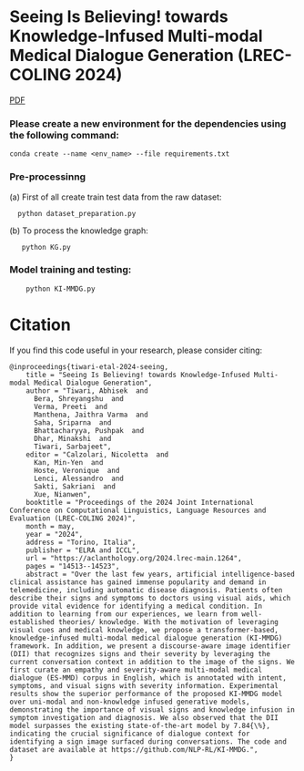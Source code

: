 # Seeing Is Believing! towards Knowledge-Infused Multi-modal Medical Dialogue Generation (LREC-COLING 2024)
[PDF](https://aclanthology.org/2024.lrec-main.1264.pdf)
### Please create a new environment for the dependencies using the following command:

	conda create --name <env_name> --file requirements.txt

### Pre-processinng

  (a) First of all create train test data from the raw dataset: 
  
      python dataset_preparation.py
      
  (b) To process the knowledge graph: 
  
       python KG.py

### Model training and testing:
 
        python KI-MMDG.py
# Citation
If you find this code useful in your research, please consider citing:
```
@inproceedings{tiwari-etal-2024-seeing,
    title = "Seeing Is Believing! towards Knowledge-Infused Multi-modal Medical Dialogue Generation",
    author = "Tiwari, Abhisek  and
      Bera, Shreyangshu  and
      Verma, Preeti  and
      Manthena, Jaithra Varma  and
      Saha, Sriparna  and
      Bhattacharyya, Pushpak  and
      Dhar, Minakshi  and
      Tiwari, Sarbajeet",
    editor = "Calzolari, Nicoletta  and
      Kan, Min-Yen  and
      Hoste, Veronique  and
      Lenci, Alessandro  and
      Sakti, Sakriani  and
      Xue, Nianwen",
    booktitle = "Proceedings of the 2024 Joint International Conference on Computational Linguistics, Language Resources and Evaluation (LREC-COLING 2024)",
    month = may,
    year = "2024",
    address = "Torino, Italia",
    publisher = "ELRA and ICCL",
    url = "https://aclanthology.org/2024.lrec-main.1264",
    pages = "14513--14523",
    abstract = "Over the last few years, artificial intelligence-based clinical assistance has gained immense popularity and demand in telemedicine, including automatic disease diagnosis. Patients often describe their signs and symptoms to doctors using visual aids, which provide vital evidence for identifying a medical condition. In addition to learning from our experiences, we learn from well-established theories/ knowledge. With the motivation of leveraging visual cues and medical knowledge, we propose a transformer-based, knowledge-infused multi-modal medical dialogue generation (KI-MMDG) framework. In addition, we present a discourse-aware image identifier (DII) that recognizes signs and their severity by leveraging the current conversation context in addition to the image of the signs. We first curate an empathy and severity-aware multi-modal medical dialogue (ES-MMD) corpus in English, which is annotated with intent, symptoms, and visual signs with severity information. Experimental results show the superior performance of the proposed KI-MMDG model over uni-modal and non-knowledge infused generative models, demonstrating the importance of visual signs and knowledge infusion in symptom investigation and diagnosis. We also observed that the DII model surpasses the existing state-of-the-art model by 7.84{\%}, indicating the crucial significance of dialogue context for identifying a sign image surfaced during conversations. The code and dataset are available at https://github.com/NLP-RL/KI-MMDG.",
}
```

